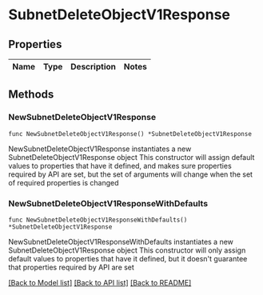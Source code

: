 # SubnetDeleteObjectV1Response

## Properties

Name | Type | Description | Notes
------------ | ------------- | ------------- | -------------

## Methods

### NewSubnetDeleteObjectV1Response

`func NewSubnetDeleteObjectV1Response() *SubnetDeleteObjectV1Response`

NewSubnetDeleteObjectV1Response instantiates a new SubnetDeleteObjectV1Response object
This constructor will assign default values to properties that have it defined,
and makes sure properties required by API are set, but the set of arguments
will change when the set of required properties is changed

### NewSubnetDeleteObjectV1ResponseWithDefaults

`func NewSubnetDeleteObjectV1ResponseWithDefaults() *SubnetDeleteObjectV1Response`

NewSubnetDeleteObjectV1ResponseWithDefaults instantiates a new SubnetDeleteObjectV1Response object
This constructor will only assign default values to properties that have it defined,
but it doesn't guarantee that properties required by API are set


[[Back to Model list]](../README.md#documentation-for-models) [[Back to API list]](../README.md#documentation-for-api-endpoints) [[Back to README]](../README.md)


